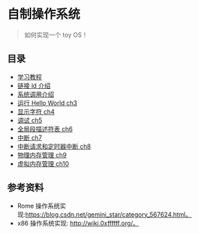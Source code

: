 # 自制操作系统

> 如何实现一个 toy OS！

## 目录

* [学习教程](./docs/hurlex-index.pdf)
* [链接 ld 介绍](./docs/ld.md)
* [系统调用介绍](./docs/syscall.md)
* [运行 Hello World ch3](./docs/ch3.md)
* [显示字符 ch4](./docs/ch4.md)
* [调试 ch5](./docs/ch5.md)
* [全局段描述符表 ch6](./docs/ch6.md)
* [中断 ch7](./docs/ch7.md)
* [中断请求和定时器中断 ch8](./docs/ch8.md)
* [物理内存管理 ch9](./docs/ch9.md)
* [虚拟内存管理 ch10](./docs/ch10.md)

## 参考资料

* Rome 操作系统实现:https://blog.csdn.net/gemini_star/category_567624.html。
* x86 操作系统实现: http://wiki.0xffffff.org/。
